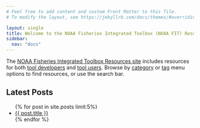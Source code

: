 ```yaml
---
# Feel free to add content and custom Front Matter to this file.
# To modify the layout, see https://jekyllrb.com/docs/themes/#overriding-theme-defaults

layout: single
title: Welcome to the NOAA Fisheries Integrated Toolbox (NOAA FIT) Resources!
sidebar:
  nav: "docs"
---
```


The [NOAA Fisheries Integrated Toolbox Resources site](https://nmfs-ost.github.io/noaa-fit-resources/) includes resources for both [tool developers](https://nmfs-ost.github.io/noaa-fit-resources/categories/#developer-resources) and [tool users](https://nmfs-ost.github.io/noaa-fit-resources/categories/#software-user-resources). Browse by [category](https://nmfs-ost.github.io/noaa-fit-resources/categories) or [tag](https://nmfs-ost.github.io/noaa-fit-resources/tags) menu options to find resources, or use the search bar.

## Latest Posts

<ul>
  {% for post in site.posts limit:5%}
    <li>
      <a href="{{ site.baseurl }}{{ post.url }}">{{ post.title }}</a>
    </li>
  {% endfor %}
</ul>


